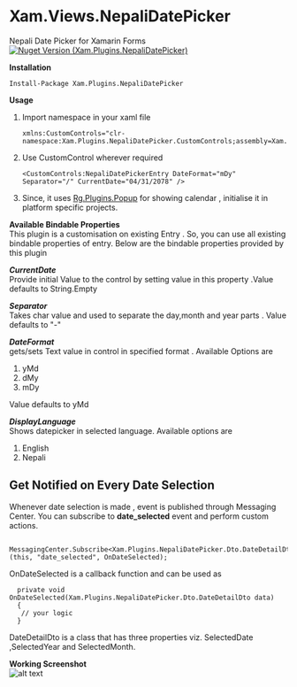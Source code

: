 # Xam.Views.NepaliDatePicker
Nepali Date Picker for Xamarin Forms     
[![Nuget Version (Xam.Plugins.NepaliDatePicker)](https://img.shields.io/nuget/v/Xam.Plugins.NepaliDatePicker)](https://www.nuget.org/packages/Xam.Plugins.NepaliDatePicker) 
 

**Installation**   

    Install-Package Xam.Plugins.NepaliDatePicker

**Usage**   

1. Import namespace in your xaml file   

       xmlns:CustomControls="clr-namespace:Xam.Plugins.NepaliDatePicker.CustomControls;assembly=Xam.Plugins.NepaliDatePicker"   

2. Use CustomControl wherever required   

       <CustomControls:NepaliDatePickerEntry DateFormat="mDy" Separator="/" CurrentDate="04/31/2078" />   

3. Since, it uses [Rg.Plugins.Popup](https://github.com/rotorgames/Rg.Plugins.Popup/wiki/Getting-started) for showing calendar , initialise it in platform specific projects.

**Available Bindable Properties**   
This plugin is a customisation on existing Entry . So, you can use all existing bindable properties of entry. Below are the bindable properties provided by this plugin

 ***CurrentDate***   
 Provide initial Value to the control by setting value in this property .Value defaults to String.Empty
 
 ***Separator***   
 Takes char value and used to separate the day,month and year parts . Value defaults to "-"
 
 ***DateFormat***   
 gets/sets Text value in control in specified format . Available Options are 
 1. yMd
 2. dMy
 3. mDy   
 
 Value defaults to yMd   
 
 
***DisplayLanguage***   
Shows datepicker in selected language. Available options are       
1. English       
2. Nepali      
 
 ## Get Notified on Every Date Selection ##    
 
 Whenever date selection is made , event is published through Messaging Center. You can subscribe to **date_selected** event and perform custom actions.
 
     MessagingCenter.Subscribe<Xam.Plugins.NepaliDatePicker.Dto.DateDetailDto>(this, "date_selected", OnDateSelected);

 OnDateSelected is a callback function and can be used as 
 
      private void OnDateSelected(Xam.Plugins.NepaliDatePicker.Dto.DateDetailDto data)
      {          
       // your logic 
      }
  DateDetailDto is a class that has three properties viz. SelectedDate ,SelectedYear and SelectedMonth.


**Working Screenshot**  
![alt text][screenshot]

[screenshot]: https://github.com/solo-developer/Xam.Views.NepaliDatePicker/blob/main/GIF-210818_211437.gif "Xamarin Nepali DatePicker"

